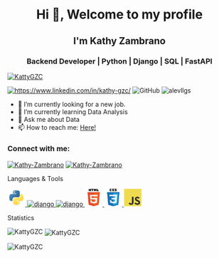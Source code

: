 <h1 align="center">Hi 👋, Welcome to my profile</h1>
<h2 align="center"> I'm Kathy Zambrano </h2>
<h3 align="center"> Backend Developer | Python | Django | SQL | FastAPI </h3>


<p align="left"> <a href="https://github.com/ryo-ma/github-profile-trophy"><img src="https://github-profile-trophy.vercel.app/?username=KattyGZC" alt="KattyGZC" /></a> </p>


<p align="left"> 

  <a href="https://www.linkedin.com/in/kathy-gzc/"><img src="https://img.shields.io/badge/-KattyGZC-blue?style=flat-square&logo=Linkedin&logoColor=white&link=https://www.linkedin.com/in/kathy-gzc/" alt="https://www.linkedin.com/in/kathy-gzc/"></a>
<img alt="GitHub" src="https://img.shields.io/badge/dynamic/json?logo=github&label=GitHub+Followers&labelColor=282c34&color=181717&query=%24.data.totalSubs&url=https%3A%2F%2Fapi.spencerwoo.com%2Fsubstats%2F%3Fsource%3Dgithub%26queryKey%3Dalevllgs&longCache=true"/>
<img src="https://komarev.com/ghpvc/?username=KattyGZC&label=Profile%20views&color=0e75b6&style=flat" alt="alevllgs" />
</p>

- 🔭 I’m currently looking for a new job.
- 🌱 I’m currently learning Data Analysis
- 💬 Ask me about Data
- 📫 How to reach me: [Here!](mailto:kattyko.gzc@gmail.com)

<h3 align="left">Connect with me:</h3>
<p align="left">
<a href="https://linkedin.com/in/kathy-gzc" target="_blank">
<img align="center" src="https://raw.githubusercontent.com/rahuldkjain/github-profile-readme-generator/master/src/images/icons/Social/linked-in-alt.svg" alt="Kathy-Zambrano" height="34" width="45" /></a>
<a href="https://www.kaggle.com/kattyzambrano" target="_blank">
<img align="center" src="https://www.kaggle.com/static/images/site-logo.svg" alt="Kathy-Zambrano" height="45px" width="200px" /></a>

Languages & Tools
</h3>

<p align="left">
<a href="https://www.python.org" target="_blank" rel="noreferrer"> 
<img src="https://raw.githubusercontent.com/devicons/devicon/master/icons/python/python-original.svg" alt="python" width="40" height="40"/> </a>
<a href="https://www.djangoproject.com/" target="_blank" rel="noreferrer"> 
<img src="https://th.bing.com/th/id/OIP.aUA6isg1-nC9DzHXpUPhLAHaJb?rs=1&pid=ImgDetMain" alt="django" width="40" height="40"/> </a>
<a href="https://www.w3schools.com/sql/" target="_blank" rel="noreferrer"> 
<img src="https://tapoueh.org/img/old/sql-logo.png" alt="django" width="40" height="40"/> </a>
<a href="https://www.w3.org/html/" target="_blank" rel="noreferrer"> 
<img src="https://raw.githubusercontent.com/devicons/devicon/master/icons/html5/html5-original-wordmark.svg" alt="html5" width="40" height="40"/> </a> 
<a href="https://www.w3schools.com/css/" target="_blank" rel="noreferrer"> 
<img src="https://raw.githubusercontent.com/devicons/devicon/master/icons/css3/css3-original-wordmark.svg" alt="css3" width="40" height="40"/> </a> 
<a href="https://developer.mozilla.org/en-US/docs/Web/JavaScript" target="_blank" rel="noreferrer"> 
<img src="https://raw.githubusercontent.com/devicons/devicon/master/icons/javascript/javascript-original.svg" alt="javascript" width="40" height="40"/> </a> 
</p>

Statistics
<p><img align="left" src="https://github-readme-stats.vercel.app/api/top-langs?username=KattyGZC&show_icons=true&locale=en&layout=compact" alt="KattyGZC" /></p>

<p>&nbsp;<img align="center" src="https://github-readme-stats.vercel.app/api?username=KattyGZC&show_icons=true&locale=en" alt="KattyGZC" /></p>

<p><img align="center" src="https://github-readme-streak-stats.herokuapp.com/?user=KattyGZC&" alt="KattyGZC" /></p>
